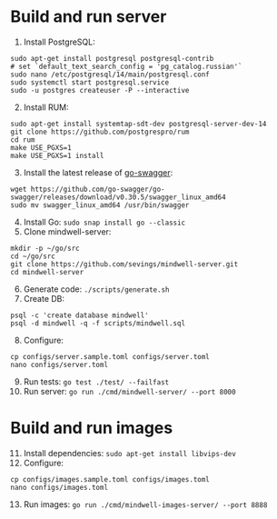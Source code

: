 # Build and run server
1. Install PostgreSQL:
```
sudo apt-get install postgresql postgresql-contrib
# set `default_text_search_config = 'pg_catalog.russian'`
sudo nano /etc/postgresql/14/main/postgresql.conf
sudo systemctl start postgresql.service
sudo -u postgres createuser -P --interactive
```
2. Install RUM:
```
sudo apt-get install systemtap-sdt-dev postgresql-server-dev-14
git clone https://github.com/postgrespro/rum
cd rum
make USE_PGXS=1
make USE_PGXS=1 install
```
3. Install the latest release of [go-swagger](https://github.com/go-swagger/go-swagger/releases):
```
wget https://github.com/go-swagger/go-swagger/releases/download/v0.30.5/swagger_linux_amd64
sudo mv swagger_linux_amd64 /usr/bin/swagger
```
4. Install Go: `sudo snap install go --classic`
6. Clone mindwell-server:
```
mkdir -p ~/go/src
cd ~/go/src
git clone https://github.com/sevings/mindwell-server.git
cd mindwell-server
```
6. Generate code: `./scripts/generate.sh`
7. Create DB:
```
psql -c 'create database mindwell'
psql -d mindwell -q -f scripts/mindwell.sql
```
8. Configure:
```
cp configs/server.sample.toml configs/server.toml
nano configs/server.toml
```
9. Run tests: `go test ./test/ --failfast`
10. Run server: `go run ./cmd/mindwell-server/ --port 8000`

# Build and run images
11. Install dependencies: `sudo apt-get install libvips-dev`
12. Configure:
```
cp configs/images.sample.toml configs/images.toml
nano configs/images.toml
```
13. Run images: `go run ./cmd/mindwell-images-server/ --port 8888`
